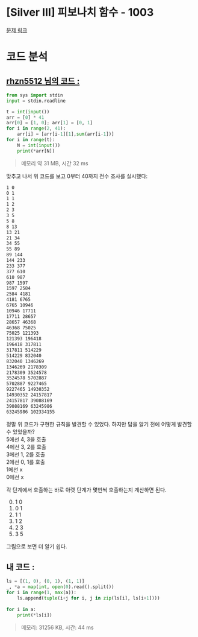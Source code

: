 # [Silver III] 피보나치 함수 - 1003 

[문제 링크](https://www.acmicpc.net/problem/1003) 

# 코드 분석
## [rhzn5512 님의 코드 :](https://www.acmicpc.net/source/53069536)
```python
from sys import stdin
input = stdin.readline

t = int(input())
arr = [0] * 41
arr[0] = [1, 0]; arr[1] = [0, 1]
for i in range(2, 41):
    arr[i] = [arr[i-1][1],sum(arr[i-1])]
for i in range(t):
    N = int(input())
    print(*arr[N])
```
> 메모리 약 31 MB, 시간 32 ms

맞추고 나서 위 코드를 보고 0부터 40까지 전수 조사를 실시했다:

```txt
1 0
0 1
1 1
1 2
2 3
3 5
5 8
8 13
13 21
21 34
34 55
55 89
89 144
144 233
233 377
377 610
610 987
987 1597
1597 2584
2584 4181
4181 6765
6765 10946
10946 17711
17711 28657
28657 46368
46368 75025
75025 121393
121393 196418
196418 317811
317811 514229
514229 832040
832040 1346269
1346269 2178309
2178309 3524578
3524578 5702887
5702887 9227465
9227465 14930352
14930352 24157817
24157817 39088169
39088169 63245986
63245986 102334155
```
정말 위 코드가 구현한 규칙을 발견할 수 있었다. 하지만 답을 알기 전에 어떻게 발견할 수 있었을까?  
5에선 4, 3을 호출  
4에선 3, 2를 호출  
3에선 1, 2를 호출  
2에선 0, 1를 호출  
1에선 x  
0에선 x  

각 단계에서 호출하는 바로 아랫 단계가 몇번씩 호출하는지 계산하면 된다.  

0. 1 0
1. 0 1
2. 1 1
3. 1 2
4. 2 3
5. 3 5

그림으로 보면 더 알기 쉽다.


## 내 코드 :
```python
ls = [(1, 0), (0, 1), (1, 1)]
_, *a = map(int, open(0).read().split())
for i in range(1, max(a)):
    ls.append(tuple(i+j for i, j in zip(ls[i], ls[i+1])))
    
for i in a:
    print(*ls[i])
```
> 메모리: 31256 KB, 시간: 44 ms

